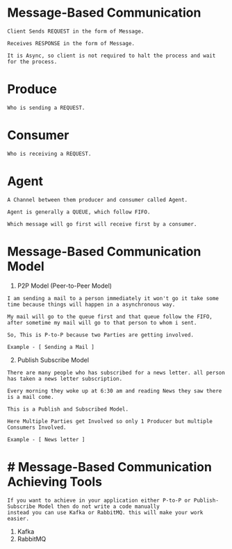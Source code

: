 
 # Message-Based Communication
 
    Client Sends REQUEST in the form of Message.

    Receives RESPONSE in the form of Message.

    It is Async, so client is not required to halt the process and wait for the process.


 # Produce 

    Who is sending a REQUEST.

 # Consumer
    
    Who is receiving a REQUEST.

 # Agent

    A Channel between them producer and consumer called Agent. 

    Agent is generally a QUEUE, which follow FIFO.

    Which message will go first will receive first by a consumer.


# Message-Based Communication Model

   1. P2P Model (Peer-to-Peer Model)

    I am sending a mail to a person immediately it won't go it take some time because things will happen in a asynchronous way.

    My mail will go to the queue first and that queue follow the FIFO, after sometime my mail will go to that person to whom i sent.

    So, This is P-to-P because two Parties are getting involved. 

    Example - [ Sending a Mail ]

   2. Publish Subscribe Model 

    There are many people who has subscribed for a news letter. all person has taken a news letter subscription.

    Every morning they woke up at 6:30 am and reading News they saw there is a mail come.

    This is a Publish and Subscribed Model.

    Here Multiple Parties get Involved so only 1 Producer but multiple Consumers Involved. 

    Example - [ News letter ]


 # # Message-Based Communication Achieving Tools

    If you want to achieve in your application either P-to-P or Publish-Subscribe Model then do not write a code manually
    instead you can use Kafka or RabbitMQ. this will make your work easier.

   1. Kafka
   2. RabbitMQ